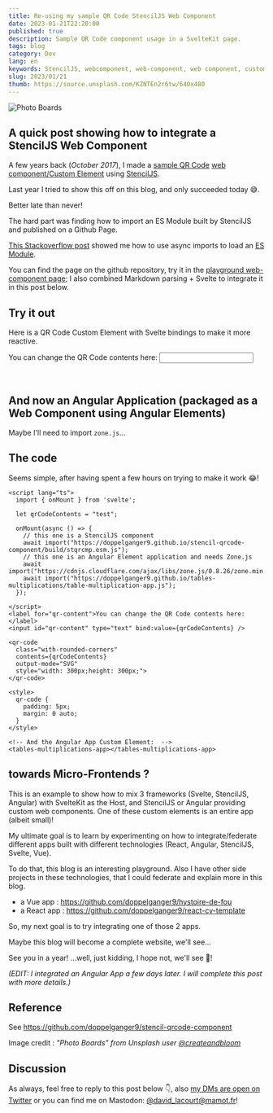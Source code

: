 ```yaml
---
title: Re-using my sample QR Code StencilJS Web Component
date: 2023-01-21T22:20:00
published: true
description: Sample QR Code component usage in a SvelteKit page.
tags: blog
category: Dev
lang: en
keywords: StencilJS, webcomponent, web-component, web component, custom element, sveltekit, svelte
slug: 2023/01/21
thumb: https://source.unsplash.com/KZNTEn2r6tw/640x480
---
```


![Photo Boards](https://source.unsplash.com/KZNTEn2r6tw/640x480)

## A quick post showing how to integrate a StencilJS Web Component

A few years back (_October 2017_), I made a [sample QR Code](https://doppelganger9.github.io/stencil-qrcode-component) [web component/Custom Element](https://html.spec.whatwg.org/multipage/custom-elements.html) using [StencilJS](https://stenciljs.com/).

Last year I tried to show this off on this blog, and only succeeded today 😅. 

Better late than never!

The hard part was finding how to import an ES Module built by StencilJS and published on a Github Page.

[This Stackoverflow post](https://stackoverflow.com/a/73035753) showed me how to use async imports to load an [ES Module](https://hacks.mozilla.org/2018/03/es-modules-a-cartoon-deep-dive/).

You can find the page on the github repository, try it in the [playground web-component page](/playground/web-components); I also combined Markdown parsing + Svelte to integrate it in this post below.

## Try it out

Here is a QR Code Custom Element with Svelte bindings to make it more reactive.

<script lang="ts">
  import { onMount } from 'svelte';

  let qrCodeContents = "test";

  onMount(async () => {
    // this one is a StencilJS component
    await import("https://doppelganger9.github.io/stencil-qrcode-component/build/stqrcmp.esm.js");
    // this one is an Angular Element application and needs Zone.js
    await import("https://cdnjs.cloudflare.com/ajax/libs/zone.js/0.8.26/zone.min.js");
    await import("https://doppelganger9.github.io/tables-multiplications/table-multiplication-app.js");
  });

</script>
<label for="qr-content">You can change the QR Code contents here:</label>
<input id="qr-content" type="text" bind:value={qrCodeContents} />

<qr-code
  class="with-rounded-corners"
  contents={qrCodeContents}
  output-mode="SVG"
  style="width: 300px;height: 300px;">
</qr-code>

<style>
  qr-code {
    padding: 5px;
    margin: 0 auto;
  }
</style>

## And now an Angular Application (packaged as a Web Component using Angular Elements)

Maybe I'll need to import `zone.js`...

<tables-multiplications-app></tables-multiplications-app>

## The code

Seems simple, after having spent a few hours on trying to make it work 😂!

```svelte
<script lang="ts">
  import { onMount } from 'svelte';

  let qrCodeContents = "test";

  onMount(async () => {
    // this one is a StencilJS component
    await import("https://doppelganger9.github.io/stencil-qrcode-component/build/stqrcmp.esm.js");
    // this one is an Angular Element application and needs Zone.js
    await import("https://cdnjs.cloudflare.com/ajax/libs/zone.js/0.8.26/zone.min.js");
    await import("https://doppelganger9.github.io/tables-multiplications/table-multiplication-app.js");
  });

</script>
<label for="qr-content">You can change the QR Code contents here:</label>
<input id="qr-content" type="text" bind:value={qrCodeContents} />

<qr-code
  class="with-rounded-corners"
  contents={qrCodeContents}
  output-mode="SVG"
  style="width: 300px;height: 300px;">
</qr-code>

<style>
  qr-code {
    padding: 5px;
    margin: 0 auto;
  }
</style>

<!-- And the Angular App Custom Element:  -->
<tables-multiplications-app></tables-multiplications-app>

```

## towards Micro-Frontends ?

This is an example to show how to mix 3 frameworks (Svelte, StencilJS, Angular) with SvelteKit as the Host, and StencilJS or Angular providing custom web components. One of these custom elements is an entire app (albeit small)!

My ultimate goal is to learn by experimenting on how to integrate/federate different apps built with different technologies (React, Angular, StencilJS, Svelte, Vue).

To do that, this blog is an interesting playground. Also I have other side projects in these technologies, that I could federate and explain more in this blog.

- a Vue app : https://github.com/doppelganger9/hystoire-de-fou 
- a React app : https://github.com/doppelganger9/react-cv-template

So, my next goal is to try integrating one of those 2 apps.

Maybe this blog will become a complete website, we'll see...

See you in a year! ...well, just kidding, I hope not, we'll see 🤞!

_(EDIT: I integrated an Angular App a few days later. I will complete this post with more details.)_

## Reference

See https://github.com/doppelganger9/stencil-qrcode-component

Image credit : _"Photo Boards" from Unsplash user [@createandbloom](https://unsplash.com/fr/@createandbloom)_

## Discussion

As always, feel free to reply to this post below 👇, also [my DMs are open on Twitter](https://twitter.com/doppelganger9) or you can find me on Mastodon: <a rel="me" href="https://mastodon.social/@david_lacourt@mamot.fr">@david_lacourt@mamot.fr</a>!
